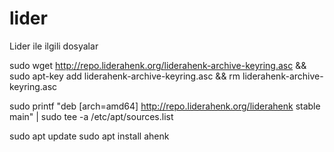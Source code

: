 # lider
Lider ile ilgili dosyalar


sudo wget http://repo.liderahenk.org/liderahenk-archive-keyring.asc && sudo apt-key add liderahenk-archive-keyring.asc &&  rm liderahenk-archive-keyring.asc

sudo printf  "deb [arch=amd64] http://repo.liderahenk.org/liderahenk stable main" | sudo tee -a /etc/apt/sources.list

sudo apt update
sudo apt install ahenk

